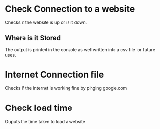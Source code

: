 # Check Connection to a website 
 Checks if the website is up or is it down.
## Where is it Stored
 The output is printed in the console as well written into a csv file for future uses. 

# Internet Connection file 
 Checks if the internet is working fine by pinging google.com

# Check load time
 Ouputs the time taken to load a website
